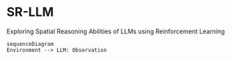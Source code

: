 # SR-LLM
Exploring Spatial Reasoning Abilities of LLMs using Reinforcement Learning

```mermaid
sequenceDiagram
Environment --> LLM: Observation

```
